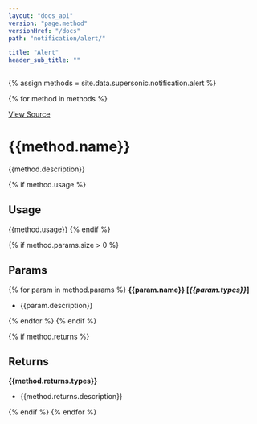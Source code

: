 ```yaml
---
layout: "docs_api"
version: "page.method"
versionHref: "/docs"
path: "notification/alert/"

title: "Alert"
header_sub_title: ""
---
```


{% assign methods = site.data.supersonic.notification.alert %}

{% for method in methods %}

[View Source]({{method.source_link}})

# {{method.name}}

{{method.description}}

{% if method.usage %}
## Usage
{{method.usage}}
{% endif %}

{% if method.params.size > 0 %}
## Params
{% for param in method.params %}
  <strong>{{param.name}} [<em>{{param.types}}</em>]</strong>
  <ul>
  <li>{{param.description}}</li>
  </ul>

{% endfor %}
{% endif %}

{% if method.returns %}
## Returns
<strong>{{method.returns.types}}</strong>
<ul>
<li>{{method.returns.description}}</li>
</ul>
{% endif %}
{% endfor %}